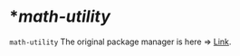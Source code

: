 # **math-utility*

`math-utility` The original package manager is here => [Link](https://www.npmjs.com/package/natural-utility).
